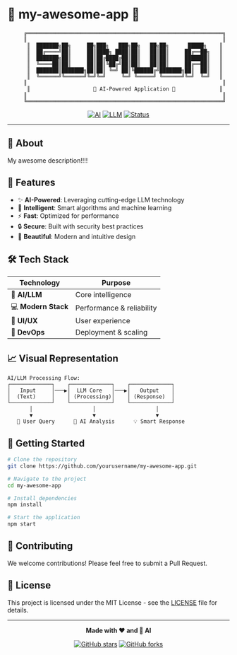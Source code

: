 # 🤖 my-awesome-app 🚀

<div align="center">

```ascii
    ╔══════════════════════════════════════════════════════════════╗
    ║                                                              ║
    ║  ███████╗██╗     ██╗███╗   ███╗██╗   ██╗██╗      █████╗    ║
    ║  ██╔════╝██║     ██║████╗ ████║██║   ██║██║     ██╔══██╗   ║
    ║  ███████╗██║     ██║██╔████╔██║██║   ██║██║     ███████║   ║
    ║  ╚════██║██║     ██║██║╚██╔╝██║██║   ██║██║     ██╔══██║   ║
    ║  ███████║███████╗██║██║ ╚═╝ ██║╚██████╔╝███████╗██║  ██║   ║
    ║  ╚══════╝╚══════╝╚═╝╚═╝     ╚═╝ ╚═════╝ ╚══════╝╚═╝  ╚═╝   ║
    ║                                                              ║
    ║                    🤖 AI-Powered Application 🤖              ║
    ║                                                              ║
    ╚══════════════════════════════════════════════════════════════╝
```

[![AI](https://img.shields.io/badge/AI-Powered-blue?style=for-the-badge&logo=openai)](https://openai.com)
[![LLM](https://img.shields.io/badge/LLM-Enabled-green?style=for-the-badge&logo=neural-network)](https://en.wikipedia.org/wiki/Large_language_model)
[![Status](https://img.shields.io/badge/Status-Awesome-brightgreen?style=for-the-badge)](https://github.com)

</div>

---

## 🎯 About

My awesome description!!!!

## 🚀 Features

- ✨ **AI-Powered**: Leveraging cutting-edge LLM technology
- 🧠 **Intelligent**: Smart algorithms and machine learning
- ⚡ **Fast**: Optimized for performance
- 🔒 **Secure**: Built with security best practices
- 🎨 **Beautiful**: Modern and intuitive design

## 🛠️ Tech Stack

<div align="center">

| Technology | Purpose |
|------------|---------|
| 🤖 **AI/LLM** | Core intelligence |
| 💻 **Modern Stack** | Performance & reliability |
| 🎨 **UI/UX** | User experience |
| 🔧 **DevOps** | Deployment & scaling |

</div>

## 📈 Visual Representation

```
AI/LLM Processing Flow:
┌─────────────┐    ┌─────────────┐    ┌─────────────┐
│   Input     │───▶│  LLM Core   │───▶│   Output    │
│  (Text)     │    │ (Processing)│    │ (Response)  │
└─────────────┘    └─────────────┘    └─────────────┘
       │                   │                   │
       ▼                   ▼                   ▼
   📝 User Query      🧠 AI Analysis      💡 Smart Response
```

## 🌟 Getting Started

```bash
# Clone the repository
git clone https://github.com/yourusername/my-awesome-app.git

# Navigate to the project
cd my-awesome-app

# Install dependencies
npm install

# Start the application
npm start
```

## 🤝 Contributing

We welcome contributions! Please feel free to submit a Pull Request.

## 📄 License

This project is licensed under the MIT License - see the [LICENSE](LICENSE) file for details.

---

<div align="center">

**Made with ❤️ and 🤖 AI**

[![GitHub stars](https://img.shields.io/github/stars/yourusername/my-awesome-app?style=social)](https://github.com/yourusername/my-awesome-app)
[![GitHub forks](https://img.shields.io/github/forks/yourusername/my-awesome-app?style=social)](https://github.com/yourusername/my-awesome-app)

</div>
